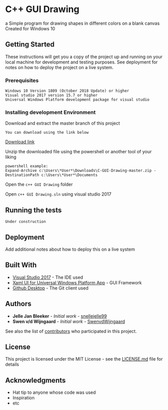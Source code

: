 # C++ GUI Drawing

a Simple program for drawing shapes in different colors on a blank canvas
Created for Windows 10

## Getting Started

These instructions will get you a copy of the project up and running on your local machine for development and testing purposes. See deployment for notes on how to deploy the project on a live system.

### Prerequisites

```
Windows 10 Version 1809 (October 2018 Update) or higher
Visual studio 2017 version 15.7 or higher
Universal Windows Platform development package for visual studio
```

### Installing development Environment

Download and extract the master branch of this project

```
You can download using the link below 
```
[Download link](https://github.com/snellejelle99/C-GUI-Drawing/archive/master.zip) 

Unzip the downloaded file using the powershell or another tool of your liking

```
powershell example:
Expand-Archive c:\Users\*User*\Downloads\C-GUI-Drawing-master.zip -DestinationPath c:\Users\*User*\Documents
```

Open the `c++ GUI Drawing` folder

Open `c++ GUI Drawing.sln` using visual studio 2017


## Running the tests

`Under construction`

## Deployment

Add additional notes about how to deploy this on a live system

## Built With

* [Visual Studio 2017](https://visualstudio.microsoft.com/vs/) - The IDE used
* [Xaml UI for Universal Windows Platform App](https://docs.microsoft.com/en-us/windows/uwp/get-started/universal-application-platform-guide) - GUI Framework
* [Github Desktop](https://desktop.github.com/) - The Git client used

## Authors

* **Jelle Jan Bleeker** - *Initial work* - [snellejelle99](https://github.com/snellejelle99)
* **Swen v/d Wijngaard** - *Initial work* - [SwenvdWijngaard](https://github.com/SwenvdWijngaard)

See also the list of [contributors](https://github.com/snellejelle99/C-GUI-Drawing/contributors) who participated in this project.

## License

This project is licensed under the MIT License - see the [LICENSE.md](LICENSE.md) file for details

## Acknowledgments

* Hat tip to anyone whose code was used
* Inspiration
* etc
